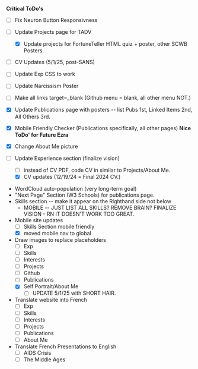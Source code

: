 **Critical ToDo's**
- [ ] Fix Neuron Button Responsivness
- [ ] Update Projects page for TADV
    - [x] Update projects for FortuneTeller HTML quiz + poster, other SCWB Posters.
- [ ] CV Updates (5/1/25, post-SANS)
- [ ] Update Exp CSS to work
- [ ] Update Narcissism Poster
- [ ] Make all links target=_blank (Github menu = blank, all other menu NOT.)

- [x] Update Publications page with posters -- list Pubs 1st, Linked Items 2nd, All Others 3rd.
- [x] Mobile Friendly Checker (Publications specifically, all other pages) 
**Nice ToDo' for Future Ezra**
- [x] Change About Me picture
- [ ] Update Experience section (finalize vision)
    - [ ] instead of CV PDF, code CV in similar to Projects/About Me.
    - [x] CV updates (12/19/24 = Final 2024 CV.)
- WordCloud auto-population (very long-term goal)
- "Next Page" Section (W3 Schools) for publications page.
- Skills section -- make it appear on the Righthand side not below
    - MOBILE -- JUST LIST ALL SKILLS? REMOVE BRAIN? FINALIZE VISION - RN IT DOESN'T WORK TOO GREAT.
- Mobile site updates
    - [ ] Skills Section mobile friendly
    - [x] moved mobile nav to global
- Draw images to replace placeholders
    - [ ] Exp
    - [ ] Skills
    - [ ] Interests
    - [ ] Projects
    - [ ] Github
    - [ ] Publications
    - [x] Self Portrait/About Me
        - [ ] UPDATE 5/1/25 with SHORT HAIR.
- Translate website into French
    - [ ] Exp
    - [ ] Skills
    - [ ] Interests
    - [ ] Projects
    - [ ] Publications
    - [ ] About Me
- Translate French Presentations to English
    - [ ] AIDS Crisis
    - [ ] The Middle Ages